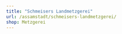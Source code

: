 ```yaml
---
title: "Schmeisers Landmetzgerei"
url: /assamstadt/schmeisers-landmetzgerei/
shop: Metzgerei
---
```

